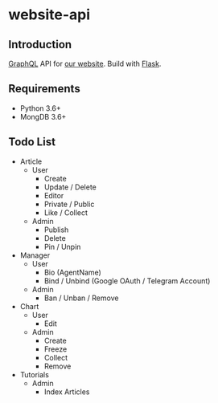 # website-api

## Introduction
[GraphQL](http://graphql.org/) API for [our website](https://github.com/ResistanceCN/website-react). Build with [Flask](https://github.com/pallets/flask).

## Requirements

* Python 3.6+
* MongDB 3.6+

## Todo List

- Article
	- User
		- Create
		- Update / Delete
		- Editor
		- Private / Public
		- Like / Collect
	- Admin
		- Publish
		- Delete
		- Pin / Unpin
- Manager
	- User
		- Bio (AgentName)
		- Bind / Unbind (Google OAuth / Telegram Account)
	- Admin
		- Ban / Unban / Remove
- Chart
	- User
		- Edit
	- Admin
		- Create
		- Freeze
		- Collect
		- Remove
- Tutorials
	- Admin
		- Index Articles